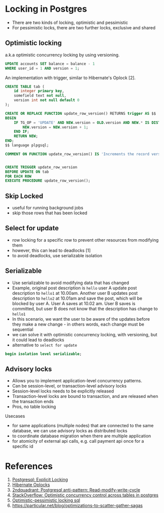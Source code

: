# Locking in Postgres

- There are two kinds of locking, optimistic and pessimistic
- For pessimistic locks, there are two further locks, exclusive and shared

## Optimistic locking

a.k.a optimistic concurrency locking by using versioning.

```sql
UPDATE accounts SET balance = balance - 1
WHERE user_id = 1 AND version = 1;
```

An implementation with trigger, similar to Hibernate's Oplock [2].
```sql
CREATE TABLE tab (
	id integer primary key,
	somefield text not null,
	version int not null default 0
);

CREATE OR REPLACE FUNCTION update_row_version() RETURNS trigger AS $$
BEGIN
	IF TG_OP = 'UPDATE' AND NEW.version = OLD.version AND NEW.* IS DISTINCT FROM OLD.* THEN
		NEW.version = NEW.version + 1;
	END IF;
	RETURN NEW;
END;
$$ language plpgsql;

COMMENT ON FUNCTION update_row_version() IS 'Increments the record version if a row changed by an update and it''s version was not incremented by the user';


CREATE TRIGGER update_row_version
BEFORE UPDATE ON tab
FOR EACH ROW
EXECUTE PROCEDURE update_row_version();
```

## Skip Locked

- useful for running background jobs
- skip those rows that has been locked

## Select for update

- row locking for a specific row to prevent other resources from modifying them
- however, this can lead to deadlocks [1]
- to avoid deadlocks, use serializable isolation

## Serializable

- Use serializable to avoid modifying data that has changed
- Example, original post description is `hello` user A update post description to `hello1` at 10.00am. Another user B updates post description to `hello2` at 10.01am and save the post, which will be blocked by user A. User A saves at 10.02 am. User B saves is committed, but user B does not know that the description has change to `hello1`
- In this scenario, we want the user to be aware of the updates before they make a new change - in others words, each change must be sequential
- we can solve it with optimistic concurrency locking, with versioning, but it could lead to deadlocks
- alternative to `select for update`
```sql
begin isolation level serializable;
```

## Advisory locks

- Allows you to implement application-level concurrency patterns.
- Can be session-level, or transaction-level advisory locks
- Session-level locks needs to be explicitly released
- Transaction-level locks are bound to transaction, and are released when the transaction ends
- Pros, no table locking

Usecases
- for same applications (multiple nodes) that are connected to the same database, we can use advisory locks as distributed locks
- to coordinate database migration when there are multiple application
- for atomicity of external api calls, e.g. call payment api once for a specific id

# References
1. [Postgresql: Explicit Locking](https://www.postgresql.org/docs/current/explicit-locking.html)
2. [Hibernate Oplocks](https://wiki.postgresql.org/wiki/Hibernate_oplocks)
3. [2ndquadrant: Postgresql anti-pattern: Read-modify-write-cycle](https://www.2ndquadrant.com/en/blog/postgresql-anti-patterns-read-modify-write-cycles/)
4. [StackOverflow: Optimistic concurrency control across tables in postgres](https://stackoverflow.com/questions/37801598/optimistic-concurrency-control-across-tables-in-postgres)
5. [Optimistic-pessimistic locking sql](https://learning-notes.mistermicheels.com/data/sql/optimistic-pessimistic-locking-sql/)
6. https://particular.net/blog/optimizations-to-scatter-gather-sagas
